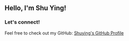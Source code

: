 ## Hello, I'm Shu Ying!

### Let's connect!

Feel free to check out my GitHub: [Shuying's GitHub Profile](https://github.com/Shuying28)
